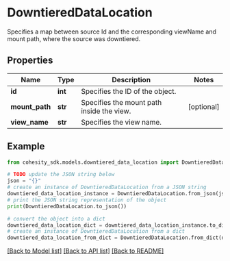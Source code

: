 # DowntieredDataLocation

Specifies a map between source Id and the corresponding viewName and mount path, where the source was downtiered.

## Properties

Name | Type | Description | Notes
------------ | ------------- | ------------- | -------------
**id** | **int** | Specifies the ID of the object. | 
**mount_path** | **str** | Specifies the mount path inside the view. | [optional] 
**view_name** | **str** | Specifies the view name. | 

## Example

```python
from cohesity_sdk.models.downtiered_data_location import DowntieredDataLocation

# TODO update the JSON string below
json = "{}"
# create an instance of DowntieredDataLocation from a JSON string
downtiered_data_location_instance = DowntieredDataLocation.from_json(json)
# print the JSON string representation of the object
print(DowntieredDataLocation.to_json())

# convert the object into a dict
downtiered_data_location_dict = downtiered_data_location_instance.to_dict()
# create an instance of DowntieredDataLocation from a dict
downtiered_data_location_from_dict = DowntieredDataLocation.from_dict(downtiered_data_location_dict)
```
[[Back to Model list]](../README.md#documentation-for-models) [[Back to API list]](../README.md#documentation-for-api-endpoints) [[Back to README]](../README.md)


